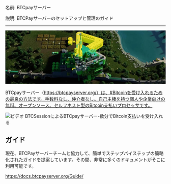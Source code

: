 名前: BTCpayサーバー

説明: BTCPayサーバーのセットアップと管理のガイド

---

![カバー](assets/cover.jpeg)

BTCpayサーバー（https://btcpayserver.org/）は、#Bitcoinを受け入れるための最良の方法です。手数料なし、仲介者なし。自己主権を持つ個人や企業向けの無料、オープンソース、セルフホスト型のBitcoin支払いプロセッサです。

![ビデオ](https://youtu.be/KqsM-n-e4aY)
BTCSessionによるBTCpayサーバー-数分でBitcoin支払いを受け入れる

## ガイド

現在、BTCPayサーバーチームと協力して、簡単でステップバイステップの簡略化されたガイドを提案しています。その間、非常に多くのドキュメントがそこに利用可能です。

https://docs.btcpayserver.org/Guide/